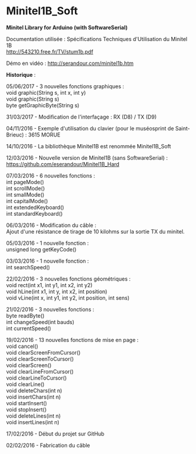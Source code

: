 # Minitel1B_Soft
<b>Minitel Library for Arduino (with SoftwareSerial)</b>

Documentation utilisée : Spécifications Techniques d'Utilisation du Minitel 1B<br>
http://543210.free.fr/TV/stum1b.pdf

Démo en vidéo : http://serandour.com/minitel1b.htm

<b>Historique</b> :

05/06/2017 - 3 nouvelles fonctions graphiques :<br>
void graphic(String s, int x, int y)<br>
void graphic(String s)<br>
byte getGraphicByte(String s)<br>

31/03/2017 - Modification de l'interfaçage : RX (D8) / TX (D9)

04/11/2016 - Exemple d'utilisation du clavier (pour le muséosprint de Saint-Brieuc) : 3615 MORUE

14/10/2016 - La bibliothèque Minitel1B est renommée Minitel1B_Soft<br>

12/03/2016 - Nouvelle version de Minitel1B (sans SoftwareSerial) :<br>
https://github.com/eserandour/Minitel1B_Hard<br>

07/03/2016 - 6 nouvelles fonctions :<br>
int pageMode()<br>
int scrollMode()<br>
int smallMode()<br>
int capitalMode()<br>
int extendedKeyboard()<br>
int standardKeyboard()<br>

06/03/2016 - Modification du câble :<br>
Ajout d'une résistance de tirage de 10 kilohms sur la sortie TX du minitel.

05/03/2016 - 1 nouvelle fonction :<br>
unsigned long getKeyCode()<br>

03/03/2016 - 1 nouvelle fonction :<br>
int searchSpeed()<br>

22/02/2016 - 3 nouvelles fonctions géométriques :<br>
void rect(int x1, int y1, int x2, int y2)<br>
void hLine(int x1, int y, int x2, int position)<br>
void vLine(int x, int y1, int y2, int position, int sens)<br>

21/02/2016 - 3 nouvelles fonctions :<br>
byte readByte()<br>
int changeSpeed(int bauds)<br>
int currentSpeed()<br>

19/02/2016 - 13 nouvelles fonctions de mise en page :<br>
void cancel()<br>
void clearScreenFromCursor()<br>
void clearScreenToCursor()<br>
void clearScreen()<br>
void clearLineFromCursor()<br>
void clearLineToCursor()<br>
void clearLine()<br>
void deleteChars(int n)<br>
void insertChars(int n)<br>
void startInsert()<br>
void stopInsert()<br>
void deleteLines(int n)<br>
void insertLines(int n)<br>

17/02/2016 - Début du projet sur GitHub<br>

02/02/2016 - Fabrication du câble

